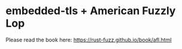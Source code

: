 # embedded-tls + American Fuzzly Lop

Please read the book here: <https://rust-fuzz.github.io/book/afl.html>
